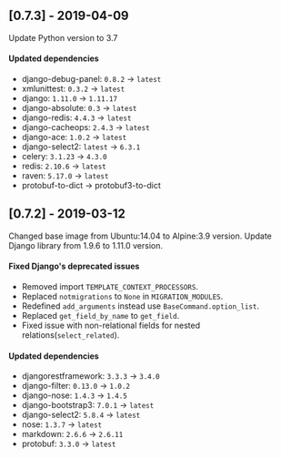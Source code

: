 ## [0.7.3] - 2019-04-09
Update Python version to 3.7

#### Updated dependencies
- django-debug-panel: `0.8.2` -> `latest`
- xmlunittest: `0.3.2` -> `latest`
- django: `1.11.0` -> `1.11.17`
- django-absolute: `0.3` -> `latest`
- django-redis: `4.4.3` -> `latest`
- django-cacheops: `2.4.3` -> `latest`
- django-ace: `1.0.2` -> `latest`
- django-select2: `latest` -> `6.3.1`
- celery: `3.1.23` -> `4.3.0`
- redis: `2.10.6` -> `latest`
- raven: `5.17.0` -> `latest`
- protobuf-to-dict -> protobuf3-to-dict

## [0.7.2] - 2019-03-12
Changed base image from Ubuntu:14.04 to Alpine:3.9 version. Update Django library from 1.9.6 to 1.11.0 version.

#### Fixed Django's deprecated issues
- Removed import `TEMPLATE_CONTEXT_PROCESSORS`.
- Replaced `notmigrations` to `None` in `MIGRATION_MODULES`.
- Redefined `add_arguments` instead use `BaseCommand.option_list`.
- Replaced `get_field_by_name` to `get_field`.
- Fixed issue with non-relational fields for nested relations(`select_related`).

#### Updated dependencies
- djangorestframework: `3.3.3` -> `3.4.0`
- django-filter: `0.13.0` -> `1.0.2`
- django-nose: `1.4.3` -> `1.4.5`
- django-bootstrap3: `7.0.1` -> `latest`
- django-select2: `5.8.4` -> `latest`
- nose: `1.3.7` -> `latest`
- markdown: `2.6.6` -> `2.6.11`
- protobuf: `3.3.0` -> `latest`
